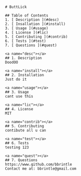 
    # ButtLick

    ## Table of Contents
    1. [ Description ](#desc)
    2. [ Insallation ](#install)
    3. [ Usage ](#usage)
    4. [ License ](#lic)
    5. [ Contributing ](#contrib)
    6. [ Tests ](#test)
    7. [ Questions ](#quest)
    
    <a name="desc"></a>
    ## 1. Description
    DoodOO
    
    <a name="install"></a>
    ## 2. Installation
    Just do it
    
    <a name="usage"></a>
    ## 3. Usage
    cant use this
    
    <a name="lic"></a>
    ## 4. License
    MIT
    
    <a name="contrib"></a>
    ## 5. Contributing
    contibute all u can
    
    <a name="test"></a>
    ## 6. Tests
    testing 123
    
    <a name="quest"></a>
    ## 7. Questions
    https://www.github.com/bbrintle
    Contact me at: bbrintle@gmail.com